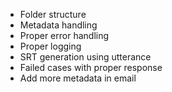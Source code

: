- Folder structure
- Metadata handling
- Proper error handling
- Proper logging
- SRT generation using utterance 
- Failed cases with proper response
- Add more metadata in email